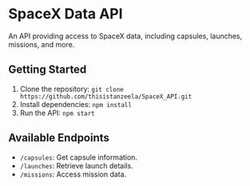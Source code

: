 # SpaceX Data API

An API providing access to SpaceX data, including capsules, launches, missions, and more.

## Getting Started

1. Clone the repository: `git clone https://github.com/thisistanzeela/SpaceX_API.git`
2. Install dependencies: `npm install`
3. Run the API: `npm start`


## Available Endpoints

- `/capsules`: Get capsule information.
- `/launches`: Retrieve launch details.
- `/missions`: Access mission data.

